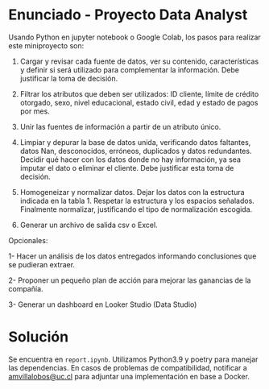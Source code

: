# Enunciado - Proyecto Data Analyst

Usando Python en jupyter notebook o Google Colab, los pasos para realizar este 
miniproyecto son:

1. Cargar y revisar cada fuente de datos, ver su contenido, características y 
definir si será utilizado para complementar la información. Debe justificar la 
toma de decisión.

2. Filtrar los atributos que deben ser utilizados: ID cliente, límite de crédito 
otorgado, sexo, nivel educacional, estado civil, edad y estado de pagos por 
mes.

3. Unir las fuentes de información a partir de un atributo único.

4. Limpiar y depurar la base de datos unida, verificando datos faltantes, datos 
Nan, desconocidos, erróneos, duplicados y datos redundantes. Decidir qué 
hacer con los datos donde no hay información, ya sea imputar el dato o
eliminar el cliente. Debe justificar esta toma de decisión.

5. Homogeneizar y normalizar datos. Dejar los datos con la estructura indicada 
en la tabla 1. Respetar la estructura y los espacios señalados. Finalmente 
normalizar, justificando el tipo de normalización escogida.

6. Generar un archivo de salida csv o Excel.

Opcionales:

1- Hacer un análisis de los datos entregados informando conclusiones que se pudieran extraer.

2- Proponer un pequeño plan de acción para mejorar las ganancias de la compañía.

3- Generar un dashboard en Looker Studio (Data Studio)

# Solución

Se encuentra en `report.ipynb`. Utilizamos Python3.9 y poetry para manejar las dependencias. En casos de problemas de compatibilidad, notificar a amvillalobos@uc.cl para adjuntar una implementación en base a Docker.
